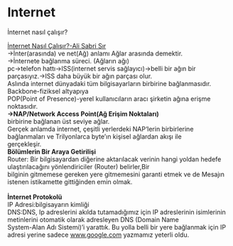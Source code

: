 # Internet
İnternet nasıl çalışır?

<a href="https://medium.com/bili%C5%9Fim-hareketi/i%CC%87nternet-nas%C4%B1l-%C3%A7al%C4%B1%C5%9F%C4%B1r-96f9d52d7724">İnternet Nasıl Çalışır?-Ali Sabri Sır</a>
<br/>->İnter(arasında) ve net(Ağ) anlamı Ağlar arasında demektir.
<br/>->İnternete bağlanma süreci. (Ağların ağı)
<br/>  pc->telefon hattı->ISS(internet servis sağlayıcı)->belli bir ağın bir parçasıyız.->ISS daha büyük bir ağın parçası olur.
<br/>  Aslında internet dünyadaki tüm bilgisayarların birbirine bağlanmasıdır.
<br/>  Backbone-fiziksel altyapıya
<br/>  POP(Point of Presence)-yerel kullanıcıların aracı şirketin ağına erişme noktasıdır.
<br/> <b>->NAP/Network Access Point(Ağ Erişim Noktaları)</b>
<br/> birbirine bağlanan üst seviye ağlar.
<br/> Gerçek anlamda internet, çeşitli yerlerdeki NAP‘lerin birbirlerine bağlanmaları ve Trilyonlarca byte’ın kişisel ağlardan akışı ile <br/>gerçekleşir.
<br/><b>Bölümlerin Bir Araya Getirilişi</b>
<br/>Router: Bir bilgisayardan diğerine aktarılacak verinin hangi yoldan hedefe ulaştırılacağını yönlendiriciler (Router) belirler,Bir <br/>bilginin gitmemese gereken yere gitmemesini garanti etmek ve de Mesajın istenen istikamette gittiğinden emin olmak.
<br/>
<br/><b>İnternet Protokolü</b>
<br/>IP Adresi:bilgisayarın kimliği
<br/>DNS:DNS, Ip adreslerini akılda tutamadığımız için IP adreslerinin isimlerinin metinlerini otomatik olarak adresleyen DNS (Domain Name <br/>System-Alan Adı Sistemi)’i yarattık. Bu yolla belli bir yere bağlanmak için IP adresi yerine sadece www.google.com yazmamız yeterli oldu.


